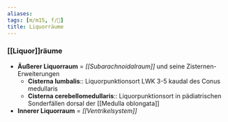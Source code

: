 ```yaml
---
aliases: 
tags: [m/m15, f/🧠]
title: Liquorräume
---
```

### [[Liquor]]räume
- **Äußerer Liquorraum** = *[[Subarachnoidalraum]]* und seine Zisternen-Erweiterungen
	- **Cisterna lumbalis**:: Liquorpunktionsort LWK 3-5 kaudal des Conus medullaris
	- **Cisterna cerebellomedullaris**:: Liquorpunktionsort in pädiatrischen Sonderfällen dorsal der [[Medulla oblongata]]
- **Innerer Liquorraum** = *[[Ventrikelsystem]]*
